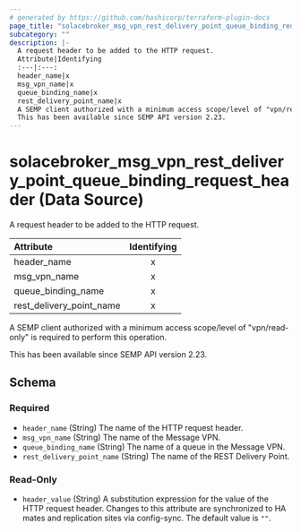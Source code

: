 ```yaml
---
# generated by https://github.com/hashicorp/terraform-plugin-docs
page_title: "solacebroker_msg_vpn_rest_delivery_point_queue_binding_request_header Data Source - solacebroker"
subcategory: ""
description: |-
  A request header to be added to the HTTP request.
  Attribute|Identifying
  :---|:---:
  header_name|x
  msg_vpn_name|x
  queue_binding_name|x
  rest_delivery_point_name|x
  A SEMP client authorized with a minimum access scope/level of "vpn/read-only" is required to perform this operation.
  This has been available since SEMP API version 2.23.
---
```


# solacebroker_msg_vpn_rest_delivery_point_queue_binding_request_header (Data Source)

A request header to be added to the HTTP request.


Attribute|Identifying
:---|:---:
header_name|x
msg_vpn_name|x
queue_binding_name|x
rest_delivery_point_name|x



A SEMP client authorized with a minimum access scope/level of "vpn/read-only" is required to perform this operation.

This has been available since SEMP API version 2.23.



<!-- schema generated by tfplugindocs -->
## Schema

### Required

- `header_name` (String) The name of the HTTP request header.
- `msg_vpn_name` (String) The name of the Message VPN.
- `queue_binding_name` (String) The name of a queue in the Message VPN.
- `rest_delivery_point_name` (String) The name of the REST Delivery Point.

### Read-Only

- `header_value` (String) A substitution expression for the value of the HTTP request header. Changes to this attribute are synchronized to HA mates and replication sites via config-sync. The default value is `""`.
